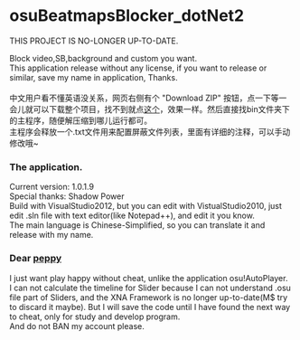 osuBeatmapsBlocker_dotNet2
==========================
THIS PROJECT IS NO-LONGER UP-TO-DATE.

Block video,SB,background and custom you want.<br/>
This application release without any license, if you want to release or similar, save my name in application, Thanks.<br/>
<br/>
中文用户看不懂英语没关系，网页右侧有个 "Download ZIP" 按钮，点一下等一会儿就可以下载整个项目，找不到就点[这个](https://github.com/oing9179/osuBeatmapsBlocker_dotNet2/archive/master.zip)，效果一样。然后直接找bin文件夹下的主程序，随便解压缩到哪儿运行都可。<br/>
主程序会释放一个.txt文件用来配置屏蔽文件列表，里面有详细的注释，可以手动修改哦~<br/>
### The application.
Current version: 1.0.1.9<br/>
Special thanks: Shadow Power<br/>
Build with VisualStudio2012, but you can edit with VistualStudio2010, just edit .sln file with text editor(like Notepad++), and edit it you know.<br/>
The main language is Chinese-Simplified, so you can translate it and release with my name.<br/>
### Dear [peppy](http://osu.ppy.sh/u/2)
I just want play happy without cheat, unlike the application osu!AutoPlayer.<br/>
I can not calculate the timeline for Slider because I can not understand .osu file part of Sliders, and the XNA Framework is no longer up-to-date(M$ try to discard it maybe).
But I will save the code until I have found the next way to cheat, only for study and develop program.<br/>
And do not BAN my account please.
